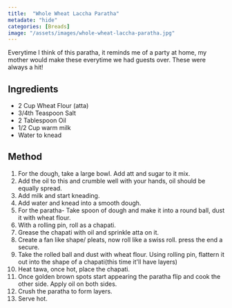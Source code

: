 ```yaml
---
title:  "Whole Wheat Laccha Paratha"
metadate: "hide"
categories: [Breads]
image: "/assets/images/whole-wheat-laccha-paratha.jpg"
---
```


Everytime I think of this paratha, it reminds me of a party at home, my mother would make these everytime we had guests over. These were always a hit!

## Ingredients

- 2 Cup Wheat Flour (atta)
- 3/4th Teaspoon Salt
- 2 Tablespoon Oil
- 1/2 Cup warm milk
- Water to knead


## Method

1. For the dough, take a large bowl. Add att and sugar to it mix. 
2. Add the oil to this and crumble well with your hands, oil should be equally spread.
3. Add milk and start kneading. 
4. Add water and knead into a smooth dough.
5. For the paratha- Take spoon of dough and make it into a round ball, dust it with wheat flour.
6. With a rolling pin, roll as a chapati.
7. Grease the chapati with oil and sprinkle atta on it.
8. Create a fan like shape/ pleats, now roll like a swiss roll. press the end a secure. 
9. Take the rolled ball and dust with wheat flour. Using rolling pin, flattern it out into the shape of a chapati(this time it'll have layers)
10. Heat tawa, once hot, place the chapati.
11. Once golden brown spots start appearing the paratha flip and cook the other side. Apply oil on both sides.
12. Crush the paratha to form layers.
14. Serve hot. 